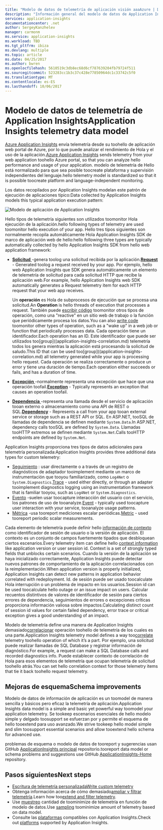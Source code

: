 ```yaml
---
title: "Modelo de datos de telemetría de aplicación visión aaaAzure | Documentos de Microsoft"
description: "Información general del modelo de datos de Application Insights"
services: application-insights
documentationcenter: .net
author: SergeyKanzhelev
manager: carmonm
ms.service: application-insights
ms.workload: TBD
ms.tgt_pltfrm: ibiza
ms.devlang: multiple
ms.topic: article
ms.date: 04/25/2017
ms.author: bwren
ms.openlocfilehash: 5610519c3db8ec68d6cf787639204fb79724f511
ms.sourcegitcommit: 523283cc1b3c37c428e77850964dc1c33742c5f0
ms.translationtype: MT
ms.contentlocale: es-ES
ms.lasthandoff: 10/06/2017
---
```

# <a name="application-insights-telemetry-data-model"></a><span data-ttu-id="260d8-103">Modelo de datos de telemetría de Application Insights</span><span class="sxs-lookup"><span data-stu-id="260d8-103">Application Insights telemetry data model</span></span>

<span data-ttu-id="260d8-104">[Azure Application Insights](app-insights-overview.md) envía telemetría desde su toohello de aplicación web portal de Azure, por lo que puede analizar el rendimiento de Hola y el uso de la aplicación.</span><span class="sxs-lookup"><span data-stu-id="260d8-104">[Azure Application Insights](app-insights-overview.md) sends telemetry from your web application toohello Azure portal, so that you can analyze hello performance and usage of your application.</span></span> <span data-ttu-id="260d8-105">modelo de telemetría de Hello está normalizado para que sea posible toocreate plataforma y supervisión independientes del lenguaje.</span><span class="sxs-lookup"><span data-stu-id="260d8-105">hello telemetry model is standardized so that it is possible toocreate platform and language-independent monitoring.</span></span> 

<span data-ttu-id="260d8-106">Los datos recopilados por Application Insights modelan este patrón de ejecución de aplicaciones típico:</span><span class="sxs-lookup"><span data-stu-id="260d8-106">Data collected by Application Insights models this typical application execution pattern:</span></span>

![Modelo de aplicación de Application Insights](./media/application-insights-data-model/application-insights-data-model.png)

<span data-ttu-id="260d8-108">Hello tipos de telemetría siguientes son utilizados toomonitor Hola ejecución de la aplicación.</span><span class="sxs-lookup"><span data-stu-id="260d8-108">hello following types of telemetry are used toomonitor hello execution of your app.</span></span> <span data-ttu-id="260d8-109">Hello tres tipos siguientes son normalmente recopila automáticamente Hola Application Insights SDK de marco de aplicación web de hello:</span><span class="sxs-lookup"><span data-stu-id="260d8-109">hello following three types are typically automatically collected by hello Application Insights SDK from hello web application framework:</span></span>

* <span data-ttu-id="260d8-110">[**Solicitud** ](application-insights-data-model-request-telemetry.md) -genera toolog una solicitud recibida por la aplicación.</span><span class="sxs-lookup"><span data-stu-id="260d8-110">[**Request**](application-insights-data-model-request-telemetry.md) - Generated toolog a request received by your app.</span></span> <span data-ttu-id="260d8-111">Por ejemplo, hello web Application Insights que SDK genera automáticamente un elemento de telemetría de solicitud para cada solicitud HTTP que recibe la aplicación web.</span><span class="sxs-lookup"><span data-stu-id="260d8-111">For example, hello Application Insights web SDK automatically generates a Request telemetry item for each HTTP request that your web app receives.</span></span> 

    <span data-ttu-id="260d8-112">Un **operación** es Hola de subprocesos de ejecución que se procesa una solicitud.</span><span class="sxs-lookup"><span data-stu-id="260d8-112">An **Operation** is hello threads of execution that processes a request.</span></span> <span data-ttu-id="260d8-113">También puede [escribir código](app-insights-api-custom-events-metrics.md#trackrequest) toomonitor otros tipos de operación, como una "reactive" en un sitio web de trabajo o la función que periódicamente procesa los datos.</span><span class="sxs-lookup"><span data-stu-id="260d8-113">You can also [write code](app-insights-api-custom-events-metrics.md#trackrequest) toomonitor other types of operation, such as a "wake up" in a web job or function that periodically processes data.</span></span>  <span data-ttu-id="260d8-114">Cada operación tiene un identificador.</span><span class="sxs-lookup"><span data-stu-id="260d8-114">Each operation has an ID.</span></span> <span data-ttu-id="260d8-115">Este identificador que puede ser utilizados too[group]((application-insights-correlation.md) telemetría todos los genera mientras la aplicación está procesando la solicitud de saludo.</span><span class="sxs-lookup"><span data-stu-id="260d8-115">This ID that can be used too[group]((application-insights-correlation.md) all telemetry generated while your app is processing hello request.</span></span> <span data-ttu-id="260d8-116">Cada operación se realiza correctamente o produce un error y tiene una duración de tiempo.</span><span class="sxs-lookup"><span data-stu-id="260d8-116">Each operation either succeeds or fails, and has a duration of time.</span></span>
* <span data-ttu-id="260d8-117">[**Excepción** ](application-insights-data-model-exception-telemetry.md) -normalmente representa una excepción que hace que una operación toofail.</span><span class="sxs-lookup"><span data-stu-id="260d8-117">[**Exception**](application-insights-data-model-exception-telemetry.md) - Typically represents an exception that causes an operation toofail.</span></span>
* <span data-ttu-id="260d8-118">[**Dependencia** ](application-insights-data-model-dependency-telemetry.md) -representa una llamada desde el servicio de aplicación tooan externo o almacenamiento como una API de REST o SQL.</span><span class="sxs-lookup"><span data-stu-id="260d8-118">[**Dependency**](application-insights-data-model-dependency-telemetry.md) - Represents a call from your app tooan external service or storage such as a REST API or SQL.</span></span> <span data-ttu-id="260d8-119">En ASP.NET, tooSQL de llamadas de dependencia se definen mediante `System.Data`.</span><span class="sxs-lookup"><span data-stu-id="260d8-119">In ASP.NET, dependency calls tooSQL are defined by `System.Data`.</span></span> <span data-ttu-id="260d8-120">Llamadas tooHTTP extremos se definen mediante `System.Net`.</span><span class="sxs-lookup"><span data-stu-id="260d8-120">Calls tooHTTP endpoints are defined by `System.Net`.</span></span> 

<span data-ttu-id="260d8-121">Application Insights proporciona tres tipos de datos adicionales para telemetría personalizada:</span><span class="sxs-lookup"><span data-stu-id="260d8-121">Application Insights provides three additional data types for custom telemetry:</span></span>

* <span data-ttu-id="260d8-122">[Seguimiento](application-insights-data-model-trace-telemetry.md) : usar directamente o a través de un registro de diagnósticos de adaptador tooimplement mediante un marco de instrumentación que tooyou familiarizado, como `Log4Net` o `System.Diagnostics`.</span><span class="sxs-lookup"><span data-stu-id="260d8-122">[Trace](application-insights-data-model-trace-telemetry.md) - used either directly, or through an adapter tooimplement diagnostics logging using an instrumentation framework that is familiar tooyou, such as `Log4Net` or `System.Diagnostics`.</span></span>
* <span data-ttu-id="260d8-123">[Evento](application-insights-data-model-event-telemetry.md) -suelen usar toocapture interacción del usuario con el servicio, los patrones de uso de tooanalyze.</span><span class="sxs-lookup"><span data-stu-id="260d8-123">[Event](application-insights-data-model-event-telemetry.md) - typically used toocapture user interaction with your service, tooanalyze usage patterns.</span></span>
* <span data-ttu-id="260d8-124">[Métrica](application-insights-data-model-metric-telemetry.md) -usa tooreport mediciones escalar periódicas.</span><span class="sxs-lookup"><span data-stu-id="260d8-124">[Metric](application-insights-data-model-metric-telemetry.md) - used tooreport periodic scalar measurements.</span></span>

<span data-ttu-id="260d8-125">Cada elemento de telemetría puede definir hello [información de contexto](application-insights-data-model-context.md) como identificador de sesión de usuario o la versión de aplicación. El contexto es un conjunto de campos fuertemente tipados que desbloquean ciertos escenarios.</span><span class="sxs-lookup"><span data-stu-id="260d8-125">Every telemetry item can define hello [context information](application-insights-data-model-context.md) like application version or user session id. Context is a set of strongly typed fields that unblocks certain scenarios.</span></span> <span data-ttu-id="260d8-126">Cuando la versión de la aplicación se haya inicializado correctamente, Application Insights puede detectar nuevos patrones de comportamiento de la aplicación correlacionados con la reimplementación.</span><span class="sxs-lookup"><span data-stu-id="260d8-126">When application version is properly initialized, Application Insights can detect new patterns in application behavior correlated with redeployment.</span></span> <span data-ttu-id="260d8-127">Id. de sesión puede ser usado toocalculate Hola interrupción o un problema de impacto en los usuarios.</span><span class="sxs-lookup"><span data-stu-id="260d8-127">Session id can be used toocalculate hello outage or an issue impact on users.</span></span> <span data-ttu-id="260d8-128">Calcular recuentos distintivos de valores de identificador de sesión para ciertos errores de dependencia, seguimientos de errores o excepciones críticas proporciona información valiosa sobre impactos.</span><span class="sxs-lookup"><span data-stu-id="260d8-128">Calculating distinct count of session id values for certain failed dependency, error trace or critical exception gives a good understanding of an impact.</span></span>

<span data-ttu-id="260d8-129">Modelo de telemetría define una manera de Application Insights demasiado[correlacionar](application-insights-correlation.md) operación toohello de telemetría de los cuales es una parte.</span><span class="sxs-lookup"><span data-stu-id="260d8-129">Application Insights telemetry model defines a way too[correlate](application-insights-correlation.md) telemetry toohello operation of which it’s a part.</span></span> <span data-ttu-id="260d8-130">Por ejemplo, una solicitud puede realizar llamadas de SQL Database y registrar información de diagnóstico.</span><span class="sxs-lookup"><span data-stu-id="260d8-130">For example, a request can make a SQL Database calls and recorded diagnostics info.</span></span> <span data-ttu-id="260d8-131">Puede establecer contexto de correlación de Hola para esos elementos de telemetría que ocupan telemetría de solicitud toohello atrás.</span><span class="sxs-lookup"><span data-stu-id="260d8-131">You can set hello correlation context for those telemetry items that tie it back toohello request telemetry.</span></span>

## <a name="schema-improvements"></a><span data-ttu-id="260d8-132">Mejoras de esquema</span><span class="sxs-lookup"><span data-stu-id="260d8-132">Schema improvements</span></span>

<span data-ttu-id="260d8-133">Modelo de datos de información de aplicación es un toomodel de manera sencilla y básicos pero eficaz la telemetría de aplicación.</span><span class="sxs-lookup"><span data-stu-id="260d8-133">Application Insights data model is a simple and basic yet powerful way toomodel your application telemetry.</span></span> <span data-ttu-id="260d8-134">Se tookeep escenarios esenciales de hello modelo simple y delgado toosupport se esfuerzan por y permite el esquema de hello tooextend para uso avanzado.</span><span class="sxs-lookup"><span data-stu-id="260d8-134">We strive tookeep hello model simple and slim toosupport essential scenarios and allow tooextend hello schema for advanced use.</span></span>

<span data-ttu-id="260d8-135">problemas de esquema o modelo de datos de tooreport y sugerencias usan GitHub [ApplicationInsights principal](https://github.com/Microsoft/ApplicationInsights-Home/labels/schema) repositorio.</span><span class="sxs-lookup"><span data-stu-id="260d8-135">tooreport data model or schema problems and suggestions use GitHub [ApplicationInsights-Home](https://github.com/Microsoft/ApplicationInsights-Home/labels/schema) repository.</span></span>

## <a name="next-steps"></a><span data-ttu-id="260d8-136">Pasos siguientes</span><span class="sxs-lookup"><span data-stu-id="260d8-136">Next steps</span></span>

- [<span data-ttu-id="260d8-137">Escritura de telemetría personalizada</span><span class="sxs-lookup"><span data-stu-id="260d8-137">Write custom telemetry</span></span>](app-insights-api-custom-events-metrics.md)
- <span data-ttu-id="260d8-138">Obtenga información acerca de cómo demasiado[ampliar y filtrar telemetría](app-insights-api-filtering-sampling.md).</span><span class="sxs-lookup"><span data-stu-id="260d8-138">Learn how too[extend and filter telemetry](app-insights-api-filtering-sampling.md).</span></span>
- <span data-ttu-id="260d8-139">Use [muestreo](app-insights-sampling.md) cantidad de toominimize de telemetría en función de modelo de datos.</span><span class="sxs-lookup"><span data-stu-id="260d8-139">Use [sampling](app-insights-sampling.md) toominimize amount of telemetry based on data model.</span></span>
- <span data-ttu-id="260d8-140">Consulte las [plataformas](app-insights-platforms.md) compatibles con Application Insights.</span><span class="sxs-lookup"><span data-stu-id="260d8-140">Check out [platforms](app-insights-platforms.md) supported by Application Insights.</span></span>
